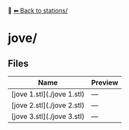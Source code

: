 📁 [⬅ Back to stations/](../README.md)

# jove/

## Files

| Name | Preview |
|------|---------|
| [jove 1.stl](./jove 1.stl) | — |
| [jove 2.stl](./jove 2.stl) | — |
| [jove 3.stl](./jove 3.stl) | — |